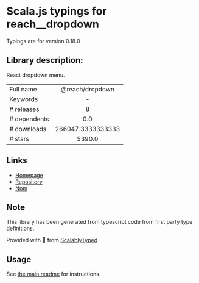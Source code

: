 
# Scala.js typings for reach__dropdown

Typings are for version 0.18.0

## Library description:
React dropdown menu.

|                    |                 |
| ------------------ | :-------------: |
| Full name          | @reach/dropdown |
| Keywords           | - |
| # releases         | 8 |
| # dependents       | 0.0 |
| # downloads        | 266047.3333333333 |
| # stars            | 5390.0 |

## Links
- [Homepage](https://github.com/reach/reach-ui#readme)
- [Repository](https://github.com/reach/reach-ui)
- [Npm](https://www.npmjs.com/package/%40reach%2Fdropdown)
    


## Note
This library has been generated from typescript code from first party type definitions.

Provided with :purple_heart: from [ScalablyTyped](https://github.com/oyvindberg/ScalablyTyped)

## Usage
See [the main readme](../../readme.md) for instructions.


